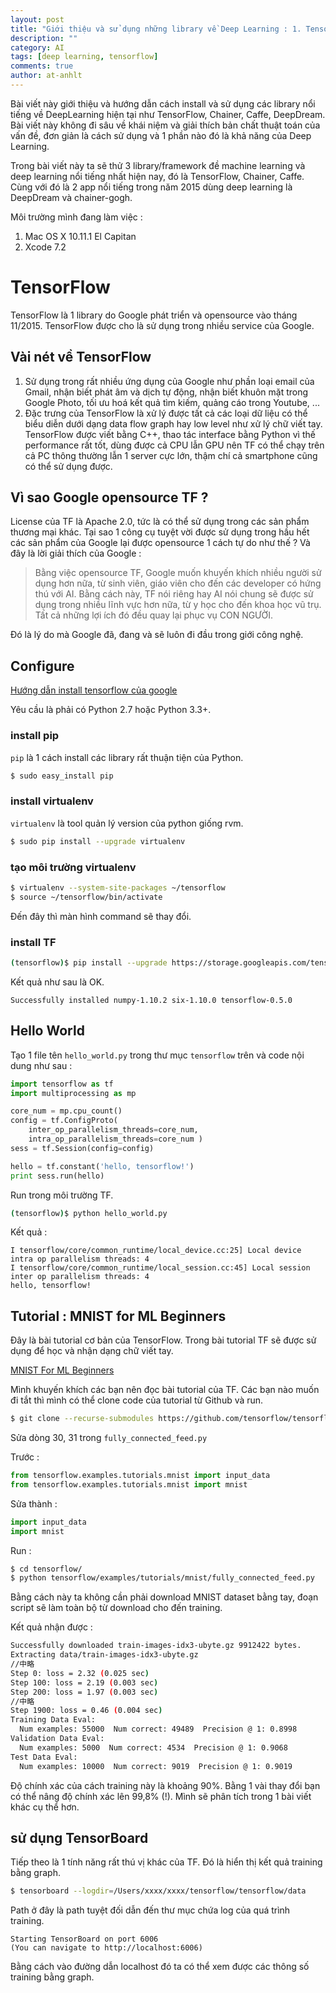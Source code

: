 ```yaml
---
layout: post
title: "Giới thiệu và sử dụng những library về Deep Learning : 1. TensorFlow"
description: ""
category: AI
tags: [deep learning, tensorflow]
comments: true
author: at-anhlt
---
```

Bài viết này giới thiệu và hướng dẫn cách install và sử dụng các library nổi tiếng về DeepLearning hiện tại như TensorFlow, Chainer, Caffe, DeepDream.
Bài viết này không đi sâu về khái niệm và giải thích bản chất thuật toán của vấn đề, đơn giản là cách sử dụng và 1 phần nào đó là khả năng của Deep Learning.

Trong bài viết này ta sẽ thử 3 library/framework đề machine learning và deep learning nổi tiếng nhất hiện nay, đó là TensorFlow, Chainer, Caffe. Cùng với đó là 2 app nổi tiếng trong năm 2015 dùng deep learning là DeepDream và chainer-gogh.

Môi trường mình đang làm việc :

1. Mac OS X 10.11.1 El Capitan
2. Xcode 7.2

<!-- more -->

# TensorFlow

TensorFlow là 1 library do Google phát triển và opensource vào tháng 11/2015. TensorFlow được cho là sử dụng trong nhiều service của Google.

## Vài nét về TensorFlow

1. Sử dụng trong rất nhiều ứng dụng của Google như phần loại email của Gmail, nhận biết phát âm và dịch tự động, nhận biết khuôn mặt trong Google Photo, tối ưu hoá kết quả tìm kiếm, quảng cáo trong Youtube, ...
2. Đặc trưng của TensorFlow là xử lý được tất cả các loại dữ liệu có thể biểu diễn dưới dạng data flow graph hay low level như xử lý chữ viết tay. TensorFlow được viết bằng C++, thao tác interface bằng Python vì thế performance rất tốt, dùng được cả CPU lẫn GPU nên TF có thể chạy trên cả PC thông thường lẫn 1 server cực lớn, thậm chí cả smartphone cũng có thể sử dụng được.

## Vì sao Google opensource TF ?

License của TF là Apache 2.0, tức là có thể sử dụng trong các sản phẩm thương mại khác. Tại sao 1 công cụ tuyệt vời được sử dụng trong hầu hết các sản phẩm của Google lại được opensource 1 cách tự do như thế ? Và đây là lời giải thích của Google :

> Bằng việc opensource TF, Google muốn khuyến khích nhiều người sử dụng hơn nữa, từ sinh viên, giáo viên cho đến các developer có hứng thú với AI. Bằng cách này, TF nói riêng hay AI nói chung sẽ được sử dụng trong nhiều lĩnh vực hơn nữa, từ y học cho đến khoa học vũ trụ. Tất cả những lợi ích đó đều quay lại phục vụ CON NGƯỜI.

Đó là lý do mà Google đã, đang và sẽ luôn đi đầu trong giới công nghệ.

## Configure

[Hướng dẫn install tensorflow của google](https://www.tensorflow.org/versions/master/get_started/os_setup.html)

Yêu cầu là phải có Python 2.7 hoặc Python 3.3+.

### install pip

`pip` là 1 cách install các library rất thuận tiện của Python.

```bash
$ sudo easy_install pip
```

### install virtualenv

`virtualenv` là tool quản lý version của python giống rvm.

```bash
$ sudo pip install --upgrade virtualenv
```

### tạo môi trường virtualenv

```bash
$ virtualenv --system-site-packages ~/tensorflow
$ source ~/tensorflow/bin/activate
```

Đến đây thì màn hình command sẽ thay đổi.

### install TF

```bash
(tensorflow)$ pip install --upgrade https://storage.googleapis.com/tensorflow/mac/tensorflow-0.5.0-py2-none-any.whl
```

Kết quả như sau là OK.

```
Successfully installed numpy-1.10.2 six-1.10.0 tensorflow-0.5.0
```

## Hello World

Tạo 1 file tên `hello_world.py` trong thư mục `tensorflow` trên và code nội dung như sau :

```python
import tensorflow as tf
import multiprocessing as mp

core_num = mp.cpu_count()
config = tf.ConfigProto(
    inter_op_parallelism_threads=core_num,
    intra_op_parallelism_threads=core_num )
sess = tf.Session(config=config)

hello = tf.constant('hello, tensorflow!')
print sess.run(hello)
```

Run trong môi trường TF.

```bash
(tensorflow)$ python hello_world.py
```

Kết quả :

```text
I tensorflow/core/common_runtime/local_device.cc:25] Local device intra op parallelism threads: 4
I tensorflow/core/common_runtime/local_session.cc:45] Local session inter op parallelism threads: 4
hello, tensorflow!
```

## Tutorial : MNIST for ML Beginners

Đây là bài tutorial cơ bản của TensorFlow. Trong bài tutorial TF sẽ được sử dụng để học và nhận dạng chữ viết tay.

[MNIST For ML Beginners](https://www.tensorflow.org/versions/master/tutorials/mnist/beginners/index.html)

Mình khuyến khích các bạn nên đọc bài tutorial của TF. Các bạn nào muốn đi tắt thì mình có thể clone code của tutorial từ Github và run.

```bash
$ git clone --recurse-submodules https://github.com/tensorflow/tensorflow
```

Sửa dòng 30, 31 trong `fully_connected_feed.py`

Trước :

```python
from tensorflow.examples.tutorials.mnist import input_data
from tensorflow.examples.tutorials.mnist import mnist
```

Sửa thành :

```python
import input_data
import mnist
```

Run :

```bash
$ cd tensorflow/
$ python tensorflow/examples/tutorials/mnist/fully_connected_feed.py
```

Bằng cách này ta không cần phải download MNIST dataset bằng tay, đoạn script sẽ làm toàn bộ từ download cho đến training.

Kết quả nhận được :

```bash
Successfully downloaded train-images-idx3-ubyte.gz 9912422 bytes.
Extracting data/train-images-idx3-ubyte.gz
//中略
Step 0: loss = 2.32 (0.025 sec)
Step 100: loss = 2.19 (0.003 sec)
Step 200: loss = 1.97 (0.003 sec)
//中略
Step 1900: loss = 0.46 (0.004 sec)
Training Data Eval:
  Num examples: 55000  Num correct: 49489  Precision @ 1: 0.8998
Validation Data Eval:
  Num examples: 5000  Num correct: 4534  Precision @ 1: 0.9068
Test Data Eval:
  Num examples: 10000  Num correct: 9019  Precision @ 1: 0.9019
```

Độ chính xác của cách training này là khoảng 90%. Bằng 1 vài thay đổi bạn có thể nâng độ chính xác lên 99,8% (!). Mình sẽ phân tích trong 1 bài viết khác cụ thể hơn.

## sử dụng TensorBoard

Tiếp theo là 1 tính năng rất thú vị khác của TF. Đó là hiển thị kết quả training bằng graph.

```bash
$ tensorboard --logdir=/Users/xxxx/xxxx/tensorflow/tensorflow/data
```

Path ở đây là path tuyệt đối  dẫn đến thư mục chứa log của quá trình training.

```
Starting TensorBoard on port 6006
(You can navigate to http://localhost:6006)
```

Bằng cách vào đường dẫn localhost đó ta có thể xem được các thông số training bằng graph.


